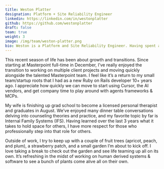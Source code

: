 ```yaml
---
title: Weston Platter
designation: Platform + Site Reliability Engineer
linkedin: https://linkedin.com/in/westonplatter
github: https://github.com/westonplatter
draft: false
team: true
weight: 3
image: /img/team/weston-platter.png
bio: Weston is a Platform and Site Reliability Engineer. Having spent a decade building software and "quant" data pipelines, he's now focused on shipping infrastructure, reducing friction for teams, and ensuring everyone feels empowered to deploy to prod. Outside of work, you'll find him planting fruit trees and calculating 2nd order option greeks.
---
```

This recent season of life has been about growth and transitions. Since starting at Masterpoint full-time in December, I’ve really enjoyed the transition to working on multiple client projects and moving quickly alongside the talented Masterpoint team. I feel like it’s a return to my small team/startup roots that I had as a new Ruby on Rails developer 10+ years ago. I appreciate how quickly we can move to start using Cursor, the AI vendors, and get company time to play around with agents frameworks & MCPs.

My wife is finishing up grad school to become a licensed personal therapist and graduates in August. We’ve enjoyed many dinner table conversations delving into counseling theories and practice, and my favorite topic by far is Internal Family Systems (IFS). Having learned over the last 3 years what it takes to hold space for others, I have more respect for those who professionally step into that role for others.

Outside of work, I try to keep up with a couple of fruit trees (apricot, peach, and plum), a strawberry patch, and a small garden I’m about to kick off. I love taking a break to check out the garden and see life teaming up all on its own. It’s refreshing in the midst of working on human derived systems & software to see a bunch of plants come alive all on their own.

